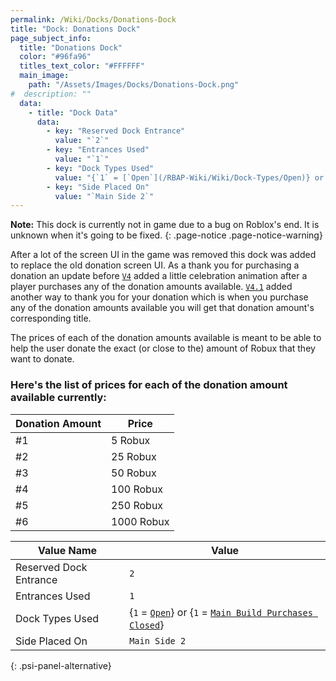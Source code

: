```yaml
---
permalink: /Wiki/Docks/Donations-Dock
title: "Dock: Donations Dock"
page_subject_info:
  title: "Donations Dock"
  color: "#96fa96"
  titles_text_color: "#FFFFFF"
  main_image:
    path: "/Assets/Images/Docks/Donations-Dock.png"
#  description: ""
  data:
    - title: "Dock Data"
      data:
        - key: "Reserved Dock Entrance"
          value: "`2`"
        - key: "Entrances Used"
          value: "`1`"
        - key: "Dock Types Used"
          value: "{`1` = [`Open`](/RBAP-Wiki/Wiki/Dock-Types/Open)} or {`1` = [`Main Build Purchases Closed`](/RBAP-Wiki/Wiki/Dock-Types/Main-Build-Purchases-Closed)}"
        - key: "Side Placed On"
          value: "`Main Side 2`"
---
```


**Note:** This dock is currently not in game due to a bug on Roblox's end. It is unknown when it's going to be fixed.
{: .page-notice .page-notice-warning}

After a lot of the screen UI in the game was removed this dock was added to replace the old donation screen UI. As a thank you for purchasing a donation an update before [`V4`](/RBAP-Wiki/Posts/Update-Log/4-0-0) added a little celebration animation after a player purchases any of the donation amounts available. [`V4.1`](/RBAP-Wiki/Posts/Update-Log/4-1-0) added another way to thank you for your donation which is when you purchase any of the donation amounts available you will get that donation amount's corresponding title.

The prices of each of the donation amounts available is meant to be able to help the user donate the exact (or close to the) amount of Robux that they want to donate.

### Here's the list of prices for each of the donation amount available currently:

| Donation Amount | Price |
|-|-|
| #1 | 5 Robux |
| #2 | 25 Robux |
| #3 | 50 Robux |
| #4 | 100 Robux |
| #5 | 250 Robux |
| #6 | 1000 Robux |

| Value Name             | Value |
|-|-|
| Reserved Dock Entrance | `2` |
| Entrances Used         | `1` |
| Dock Types Used        | {`1` = [`Open`](/RBAP-Wiki/Wiki/Dock-Types/Open)} or {`1` = [`Main Build Purchases Closed`](/RBAP-Wiki/Wiki/Dock-Types/Main-Build-Purchases-Closed)} |
| Side Placed On         | `Main Side 2` |
{: .psi-panel-alternative}

<img class="dock-image" src="/RBAP-Wiki/Assets/Images/Docks/Donations-Dock.png" alt="">